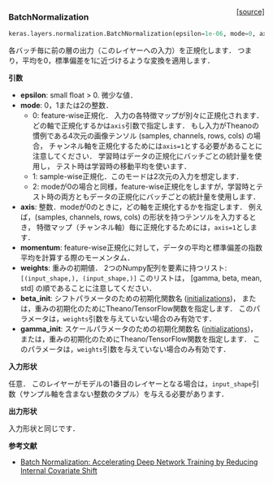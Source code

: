 <span style="float:right;">[[source]](https://github.com/fchollet/keras/blob/master/keras/layers/normalization.py#L6)</span>
### BatchNormalization

```python
keras.layers.normalization.BatchNormalization(epsilon=1e-06, mode=0, axis=-1, momentum=0.99, weights=None, beta_init='zero', gamma_init='one')
```

各バッチ毎に前の層の出力（このレイヤーへの入力）を正規化します．
つまり，平均を0，標準偏差を1に近づけるような変換を適用します．

__引数__

- __epsilon__: small float > 0. 微少な値．
- __mode__: 0，1または2の整数．
    - 0: feature-wise正規化．
       入力の各特徴マップが別々に正規化されます．どの軸で正規化するかは`axis`引数で指定します．
       もし入力がTheanoの慣例である4次元の画像テンソル (samples, channels, rows, cols) の場合，
       チャンネル軸を正規化するためには`axis=1`とする必要があることに注意してください．
       学習時はデータの正規化にバッチごとの統計量を使用し， テスト時は学習時の移動平均を使います．
    - 1: sample-wise正規化．このモードは2次元の入力を想定します．
    - 2: modeが0の場合と同様，feature-wise正規化をしますが，学習時とテスト時の両方ともデータの正規化にバッチごとの統計量を使用します．
- __axis__: 整数．modeが0のときに，どの軸を正規化するかを指定します．
    例えば，(samples, channels, rows, cols) の形状を持つテンソルを入力するとき，
    特徴マップ（チャンネル軸）毎に正規化するためには，`axis=1`とします．
- __momentum__: feature-wise正規化に対して，データの平均と標準偏差の指数平均を計算する際のモーメンタム．
- __weights__: 重みの初期値．
    2つのNumpy配列を要素に持つリスト: `[(input_shape,), (input_shape,)]`
    このリストは， [gamma, beta, mean, std] の順であることに注意してください．
- __beta_init__: シフトパラメータのための初期化関数名 ([initializations](../initializations.md))，
    または，重みの初期化のためにTheano/TensorFlow関数を指定します．
    このパラメータは，`weights`引数を与えていない場合のみ有効です．
- __gamma_init__: スケールパラメータのための初期化関数名 ([initializations](../initializations.md))，
    または，重みの初期化のためにTheano/TensorFlow関数を指定します．
    このパラメータは，`weights`引数を与えていない場合のみ有効です．

__入力形状__

任意．
このレイヤーがモデルの1番目のレイヤーとなる場合は，`input_shape`引数（サンプル軸を含まない整数のタプル）を与える必要があります．

__出力形状__

入力形状と同じです．

__参考文献__

- [Batch Normalization: Accelerating Deep Network Training by Reducing Internal Covariate Shift](http://jmlr.org/proceedings/papers/v37/ioffe15.html)
